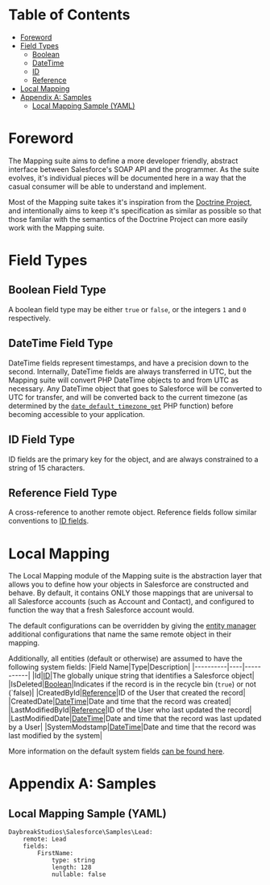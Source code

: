 # Table of Contents
- [Foreword](#foreword)
- [Field Types](#field-types)
	- [Boolean](#boolean-field-type)
	- [DateTime](#datetime-field-type)
	- [ID](#id-field-type)
	- [Reference](#reference-field-type)
- [Local Mapping](#local-mapping)
- [Appendix A: Samples](#appendix-a-samples)
	- [Local Mapping Sample (YAML)](#local-mapping-sample-yaml)

# Foreword
The Mapping suite aims to define a more developer friendly, abstract interface between Salesforce's SOAP API and the
programmer. As the suite evolves, it's individual pieces will be documented here in a way that the casual consumer
will be able to understand and implement.

Most of the Mapping suite takes it's inspiration from the [Doctrine Project](http://www.doctrine-project.org/), and
intentionally aims to keep it's specification as similar as possible so that those familar with the semantics of the
Doctrine Project can more easily work with the Mapping suite.

# Field Types

## Boolean Field Type
A boolean field type may be either `true` or `false`, or the integers `1` and `0` respectively.

## DateTime Field Type
DateTime fields represent timestamps, and have a precision down to the second. Internally, DateTime fields are always
transferred in UTC, but the Mapping suite will convert PHP DateTime objects to and from UTC as necessary. Any DateTime
object that goes to Salesforce will be converted to UTC for transfer, and will be converted back to the current timezone
(as determined by the [`date_default_timezone_get`](http://php.net/manual/en/function.date-default-timezone-get.php)
PHP function) before becoming accessible to your application.

## ID Field Type
ID fields are the primary key for the object, and are always constrained to a string of 15 characters.

## Reference Field Type
A cross-reference to another remote object. Reference fields follow similar conventions to [ID fields](#id-field-type).

# Local Mapping
The Local Mapping module of the Mapping suite is the abstraction layer that allows you to define how your objects in
Salesforce are constructed and behave. By default, it contains ONLY those mappings that are universal to all Salesforce
accounts (such as Account and Contact), and configured to function the way that a fresh Salesforce account would.

The default configurations can be overridden by giving the [entity manager](#entity-manager) additional configurations
that name the same remote object in their mapping.

Additionally, all entities (default or otherwise) are assumed to have the following system fields:
|Field Name|Type|Description|
|----------|----|-----------|
|Id|[ID](#id-field-type)|The globally unique string that identifies a Salesforce object|
|IsDeleted|[Boolean](#boolean-field-type)|Indicates if the record is in the recycle bin (`true`) or not (`false)|
|CreatedById|[Reference](#reference-field-type)|ID of the User that created the record|
|CreatedDate|[DateTime](#datetime-field-type)|Date and time that the record was created|
|LastModifiedById|[Reference](#reference-field-type)|ID of the User who last updated the record|
|LastModifiedDate|[DateTime](#datetime-field-type)|Date and time that the record was last updated by a User|
|SystemModstamp|[DateTime](#datetime-field-type)|Date and time that the record was last modified by the system|

More information on the default system fields
[can be found here](https://developer.salesforce.com/docs/atlas.en-us.api.meta/api/system_fields.htm).

# Appendix A: Samples

## Local Mapping Sample (YAML)
```
DaybreakStudios\Salesforce\Samples\Lead:
	remote: Lead
	fields:
		FirstName:
			type: string
			length: 128
			nullable: false
```